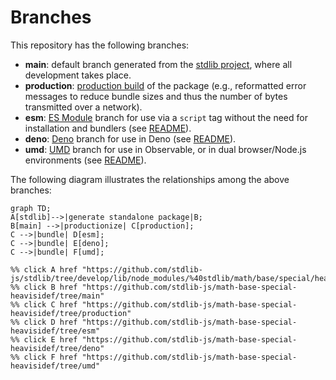 <!--

@license Apache-2.0

Copyright (c) 2022 The Stdlib Authors.

Licensed under the Apache License, Version 2.0 (the "License");
you may not use this file except in compliance with the License.
You may obtain a copy of the License at

    http://www.apache.org/licenses/LICENSE-2.0

Unless required by applicable law or agreed to in writing, software
distributed under the License is distributed on an "AS IS" BASIS,
WITHOUT WARRANTIES OR CONDITIONS OF ANY KIND, either express or implied.
See the License for the specific language governing permissions and
limitations under the License.

-->

# Branches

This repository has the following branches:

-   **main**: default branch generated from the [stdlib project][stdlib-url], where all development takes place.
-   **production**: [production build][production-url] of the package (e.g., reformatted error messages to reduce bundle sizes and thus the number of bytes transmitted over a network).
-   **esm**: [ES Module][esm-url] branch for use via a `script` tag without the need for installation and bundlers (see [README][esm-readme]).
-   **deno**: [Deno][deno-url] branch for use in Deno (see [README][deno-readme]).
-   **umd**: [UMD][umd-url] branch for use in Observable, or in dual browser/Node.js environments (see [README][umd-readme]).

The following diagram illustrates the relationships among the above branches:

```mermaid
graph TD;
A[stdlib]-->|generate standalone package|B;
B[main] -->|productionize| C[production];
C -->|bundle| D[esm];
C -->|bundle| E[deno];
C -->|bundle| F[umd];

%% click A href "https://github.com/stdlib-js/stdlib/tree/develop/lib/node_modules/%40stdlib/math/base/special/heavisidef"
%% click B href "https://github.com/stdlib-js/math-base-special-heavisidef/tree/main"
%% click C href "https://github.com/stdlib-js/math-base-special-heavisidef/tree/production"
%% click D href "https://github.com/stdlib-js/math-base-special-heavisidef/tree/esm"
%% click E href "https://github.com/stdlib-js/math-base-special-heavisidef/tree/deno"
%% click F href "https://github.com/stdlib-js/math-base-special-heavisidef/tree/umd"
```

[stdlib-url]: https://github.com/stdlib-js/stdlib/tree/develop/lib/node_modules/%40stdlib/math/base/special/heavisidef
[production-url]: https://github.com/stdlib-js/math-base-special-heavisidef/tree/production
[deno-url]: https://github.com/stdlib-js/math-base-special-heavisidef/tree/deno
[deno-readme]: https://github.com/stdlib-js/math-base-special-heavisidef/blob/deno/README.md
[umd-url]: https://github.com/stdlib-js/math-base-special-heavisidef/tree/umd
[umd-readme]: https://github.com/stdlib-js/math-base-special-heavisidef/blob/umd/README.md
[esm-url]: https://github.com/stdlib-js/math-base-special-heavisidef/tree/esm
[esm-readme]: https://github.com/stdlib-js/math-base-special-heavisidef/blob/esm/README.md